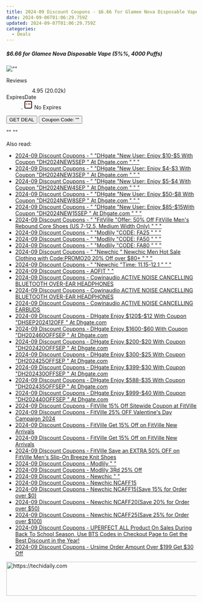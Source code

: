 ```yaml
---
title: 2024-09 Discount Coupons - $6.66 for Glamee Nova Disposable Vape (5%%, 4000 Puffs) | Eight Vape
date: 2024-09-06T01:06:29.759Z
updated: 2024-09-07T01:06:29.759Z
categories:
  - Deals
---
```



<div class="max-w-4xl mx-auto grid grid-cols-1 lg:max-w-5xl lg:gap-x-20 lg:grid-cols-2">
  <div class="relative p-3 col-start-1 row-start-1 flex flex-col-reverse rounded-lg bg-gradient-to-t from-black/75 via-black/0 sm:bg-none sm:row-start-2 sm:p-0 lg:row-start-1">
    <h5 class="mt-1 text-lg font-semibold text-white sm:text-slate-900 md:text-2xl dark:sm:text-white">$6.66 for Glamee Nova Disposable Vape (5%%, 4000 Puffs)</h5>
  </div>
  
  <div class="col-start-1 col-end-3 row-start-1 grid gap-4 sm:mb-6 sm:grid-cols-4 lg:col-start-2 lg:row-span-6 lg:row-end-6 lg:mb-0 lg:gap-6">
      <img src="&quot;&quot;" onClick="javascript:window.open(decodeURIComponent('%22https%3A%2F%2Fwww.shareasale.com%2Fu.cfm%3Fd%3D1089950%26m%3D59344%26u%3D4338022%22'), '_blank');void(0);" alt="&quot;&quot;" class="h-60 w-full rounded-lg object-cover sm:col-span-2 sm:h-52 lg:col-span-full" loading="lazy" />
    
  </div>
  <dl class="row-start-2 mt-4 flex items-center text-xs font-medium sm:row-start-3 sm:mt-1 md:mt-2.5 lg:row-start-2">
    <dt class="sr-only">Reviews</dt>
    <dd class="flex items-center text-indigo-600 dark:text-indigo-400">
      <svg width="24" height="24" fill="none" aria-hidden="true" class="mr-1 stroke-current dark:stroke-indigo-500">
        <path d="m12 5 2 5h5l-4 4 2.103 5L12 16l-5.103 3L9 14l-4-4h5l2-5Z" stroke-width="2" stroke-linecap="round" stroke-linejoin="round" />
      </svg>
      <span>4.95 <span class="font-normal text-slate-400">(20.02k)</span></span>
    </dd>
    <dt class="sr-only">ExpiresDate</dt>
    <dd class="flex items-center">
      <svg width="2" height="2" aria-hidden="true" fill="currentColor" class="mx-3 text-slate-300">
        <circle cx="1" cy="1" r="1" />
      </svg>
      <svg width="24" height="24" viewBox="0 0 24 24" fill="none" stroke="currentColor" stroke-width="2">
        <rect x="3" y="3" width="18" height="18" rx="2" fill="#fff" />
        <path d="M6 10L18 10" stroke="red" stroke-width="2" fill="none" />
        <path d="M10 6L10 18" stroke="#fff" stroke-width="2" fill="none" />
      </svg>
      No Expires    </dd>
  </dl>
  <div class="col-start-1 row-start-3 mt-4 self-center sm:col-start-2 sm:row-span-2 sm:row-start-2 sm:mt-0 lg:col-start-1 lg:row-start-3 lg:row-end-4 lg:mt-6">
    <button type="button" onClick="javascript:window.open(decodeURIComponent('%22https%3A%2F%2Fwww.shareasale.com%2Fu.cfm%3Fd%3D1089950%26m%3D59344%26u%3D4338022%22'), '_blank');void(0);" class="rounded-lg bg-red-600 px-3 py-2 text-sm font-medium leading-6 text-white">GET DEAL</button>
    <button type="button" onClick="javascript:window.open(decodeURIComponent('%22https%3A%2F%2Fwww.shareasale.com%2Fu.cfm%3Fd%3D1089950%26m%3D59344%26u%3D4338022%22'), '_blank');void(0);" class="border-dashed border-2 border-indigo-600 bg-green-100 text-sm leading-6 font-medium py-2 px-3 rounded-lg">Coupon Code: &quot;&quot;</button>
  </div>
  <p class="col-start-1 mt-4 text-sm leading-6 sm:col-span-2 lg:col-span-1 lg:row-start-4 lg:mt-6 dark:text-slate-400">
    "" 
""  </p>
</div>
<span class="atpl-alsoreadstyle">Also read:</span>
<div><ul>
<li><a href="https://coupons.techidaily.com/coupon-2136739-app-12108-impact/"><u>2024-09 Discount Coupons - " "DHgate "New User: Enjoy $10-$5 With Coupon "DH2024NEW5SEP " At Dhgate.com " " "</u></a></li>
<li><a href="https://coupons.techidaily.com/coupon-2136730-app-12108-impact/"><u>2024-09 Discount Coupons - " "DHgate "New User: Enjoy $4-$3 With Coupon "DH2024NEW3SEP " At Dhgate.com " " "</u></a></li>
<li><a href="https://coupons.techidaily.com/coupon-2136732-app-12108-impact/"><u>2024-09 Discount Coupons - " "DHgate "New User: Enjoy $5-$4 With Coupon "DH2024NEW4SEP " At Dhgate.com " " "</u></a></li>
<li><a href="https://coupons.techidaily.com/coupon-2136735-app-12108-impact/"><u>2024-09 Discount Coupons - " "DHgate "New User: Enjoy $50-$8 With Coupon "DH2024NEW8SEP " At Dhgate.com " " "</u></a></li>
<li><a href="https://coupons.techidaily.com/coupon-2136737-app-12108-impact/"><u>2024-09 Discount Coupons - " "DHgate "New User: Enjoy $85-$15With Coupon "DH2024NEW15SEP " At Dhgate.com " " "</u></a></li>
<li><a href="https://coupons.techidaily.com/coupon-1497646-app-15852-impact/"><u>2024-09 Discount Coupons - " "FitVille "Offer: 50% Off FitVille Men's Rebound Core Shoes (US 7-12.5, Medium Width Only) " " "</u></a></li>
<li><a href="https://coupons.techidaily.com/coupon-1783822-app-17059-impact/"><u>2024-09 Discount Coupons - " "Modlily "CODE: FA25 " " "</u></a></li>
<li><a href="https://coupons.techidaily.com/coupon-1783847-app-17059-impact/"><u>2024-09 Discount Coupons - " "Modlily "CODE: FA50 " " "</u></a></li>
<li><a href="https://coupons.techidaily.com/coupon-1783848-app-17059-impact/"><u>2024-09 Discount Coupons - " "Modlily "CODE: FA80 " " "</u></a></li>
<li><a href="https://coupons.techidaily.com/coupon-1565914-app-14420-impact/"><u>2024-09 Discount Coupons - " "Newchic " Newchic Men Hot Sale Clothing with Code:PROMO20 20% Off over $80+ " " "</u></a></li>
<li><a href="https://coupons.techidaily.com/coupon-1723239-app-14420-impact/"><u>2024-09 Discount Coupons - " "Newchic "Time: 11.15-12.1 " " "</u></a></li>
<li><a href="https://coupons.techidaily.com/coupon-1399797-app-16396-impact/"><u>2024-09 Discount Coupons - AOFIT " "</u></a></li>
<li><a href="https://coupons.techidaily.com/coupon-1251901-app-13794-impact/"><u>2024-09 Discount Coupons - Cowinaudio ACTIVE NOISE CANCELLING BLUETOOTH OVER-EAR HEADPHONES</u></a></li>
<li><a href="https://coupons.techidaily.com/coupon-1251905-app-13794-impact/"><u>2024-09 Discount Coupons - Cowinaudio ACTIVE NOISE CANCELLING BLUETOOTH OVER-EAR HEADPHONES</u></a></li>
<li><a href="https://coupons.techidaily.com/coupon-1251904-app-13794-impact/"><u>2024-09 Discount Coupons - Cowinaudio ACTIVE NOISE CANCELLING EARBUDS</u></a></li>
<li><a href="https://coupons.techidaily.com/coupon-2136718-app-12108-impact/"><u>2024-09 Discount Coupons - DHgate Enjoy $120$-$12 With Coupon "DHSEP202412OFF " At Dhgate.com</u></a></li>
<li><a href="https://coupons.techidaily.com/coupon-2136729-app-12108-impact/"><u>2024-09 Discount Coupons - DHgate Enjoy $1600-$60 With Coupon "DH202460OFFSEP " At Dhgate.com</u></a></li>
<li><a href="https://coupons.techidaily.com/coupon-2136721-app-12108-impact/"><u>2024-09 Discount Coupons - DHgate Enjoy $200-$20 With Coupon "DH202420OFFSEP " At Dhgate.com</u></a></li>
<li><a href="https://coupons.techidaily.com/coupon-2136723-app-12108-impact/"><u>2024-09 Discount Coupons - DHgate Enjoy $300-$25 With Coupon "DH202425OFFSEP " At Dhgate.com</u></a></li>
<li><a href="https://coupons.techidaily.com/coupon-2136724-app-12108-impact/"><u>2024-09 Discount Coupons - DHgate Enjoy $399-$30 With Coupon "DH202430OFFSEP " At Dhgate.com</u></a></li>
<li><a href="https://coupons.techidaily.com/coupon-2136725-app-12108-impact/"><u>2024-09 Discount Coupons - DHgate Enjoy $588-$35 With Coupon "DH202435OFFSEP " At Dhgate.com</u></a></li>
<li><a href="https://coupons.techidaily.com/coupon-2136727-app-12108-impact/"><u>2024-09 Discount Coupons - DHgate Enjoy $999-$40 With Coupon "DH202440OFFSEP " At Dhgate.com</u></a></li>
<li><a href="https://coupons.techidaily.com/coupon-1390674-app-15852-impact/"><u>2024-09 Discount Coupons - FitVille 15% Off Sitewide Coupon at FitVille</u></a></li>
<li><a href="https://coupons.techidaily.com/coupon-1949635-app-15852-impact/"><u>2024-09 Discount Coupons - FitVille 25% OFF Valentine's Day Campaign 2024</u></a></li>
<li><a href="https://coupons.techidaily.com/coupon-1415429-app-15852-impact/"><u>2024-09 Discount Coupons - FitVille Get 15% Off on FitVille New Arrivals</u></a></li>
<li><a href="https://coupons.techidaily.com/coupon-1431443-app-15852-impact/"><u>2024-09 Discount Coupons - FitVille Get 15% Off on FitVille New Arrivals</u></a></li>
<li><a href="https://coupons.techidaily.com/coupon-1443448-app-15852-impact/"><u>2024-09 Discount Coupons - FitVille Save an EXTRA 50% OFF on FitVille Men's Slip-On Breeze Knit Shoes</u></a></li>
<li><a href="https://coupons.techidaily.com/coupon-1793349-app-17059-impact/"><u>2024-09 Discount Coupons - Modlily " "</u></a></li>
<li><a href="https://coupons.techidaily.com/coupon-1793347-app-17059-impact/"><u>2024-09 Discount Coupons - Modlily 3Rd 25% Off</u></a></li>
<li><a href="https://coupons.techidaily.com/coupon-1705619-app-14420-impact/"><u>2024-09 Discount Coupons - Newchic " "</u></a></li>
<li><a href="https://coupons.techidaily.com/coupon-1664515-app-14420-impact/"><u>2024-09 Discount Coupons - Newchic NCAFF15</u></a></li>
<li><a href="https://coupons.techidaily.com/coupon-1716975-app-14420-impact/"><u>2024-09 Discount Coupons - Newchic NCAFF15(Save 15% for Order over $0)</u></a></li>
<li><a href="https://coupons.techidaily.com/coupon-1716976-app-14420-impact/"><u>2024-09 Discount Coupons - Newchic NCAFF20(Save 20% for Order over $50)</u></a></li>
<li><a href="https://coupons.techidaily.com/coupon-1716978-app-14420-impact/"><u>2024-09 Discount Coupons - Newchic NCAFF25(Save 25% for Order over $100)</u></a></li>
<li><a href="https://coupons.techidaily.com/coupon-1449938-app-15155-impact/"><u>2024-09 Discount Coupons - UPERFECT ALL Product On Sales During Back To School Season, Use BTS Codes in Checkout Page to Get the Best Discount in the Year!</u></a></li>
<li><a href="https://coupons.techidaily.com/coupon-1439973-app-16384-impact/"><u>2024-09 Discount Coupons - Ursime Order Amount Over $199 Get $30 Off</u></a></li>
</ul></div>

<ins class="adsbygoogle"
      style="display:block"
      data-ad-client="ca-pub-7571918770474297"
      data-ad-slot="8358498916"
      data-ad-format="auto"
      data-full-width-responsive="true"></ins>
<!-- affiliate ads begin -->
<a href="https://ephamedtechinc.pxf.io/c/5597632/2136620/26400" target="_top" id="2136620">
  <img src="//a.impactradius-go.com/display-ad/26400-2136620" border="0" alt="https://techidaily.com" width="728" height="90"/>
</a>
<img height="0" width="0" src="https://ephamedtechinc.pxf.io/i/5597632/2136620/26400" style="position:absolute;visibility:hidden;" border="0" />
<!-- affiliate ads end -->